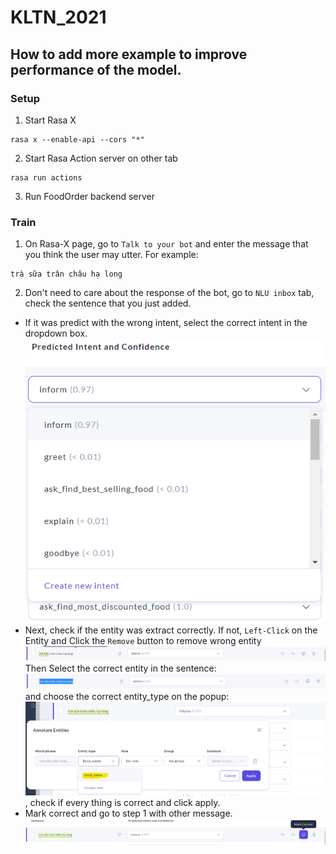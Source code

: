 # KLTN_2021

## How to add more example to improve performance of the model.
### Setup
1. Start Rasa X 
```
rasa x --enable-api --cors "*"
```
2. Start Rasa Action server on other tab
```
rasa run actions
```
3. Run FoodOrder backend server
### Train
1. On Rasa-X page, go to `Talk to your bot` and enter the message that you think the user may utter. For example:
```
trà sữa trân châu hạ long
```
2. Don't need to care about the response of the bot, go to `NLU inbox` tab, check the sentence that you just added.
- If it was predict with the wrong intent, select the correct intent in the dropdown box.
![select the correct intent](https://github.com/lienminhquang/KLTN_2021/blob/main/select_the_correct_intent.png)
- Next, check if the entity was extract correctly. If not, `Left-Click` on the Entity and Click the `Remove` button to remove wrong entity
![Select the correct entity](https://github.com/lienminhquang/KLTN_2021/blob/main/incorrect_entity.png)
Then Select the correct entity in the sentence:
![Select the correct entity](https://github.com/lienminhquang/KLTN_2021/blob/main/select_the_correct_entity.png)
and choose the correct entity_type on the popup:
![Select the correct entity](https://github.com/lienminhquang/KLTN_2021/blob/main/select_the_correct_entity_type.png)
, check if every thing is correct and click apply.
- Mark correct and go to step 1 with other message.
![Select the correct entity](https://github.com/lienminhquang/KLTN_2021/blob/main/mark_correct.png)

